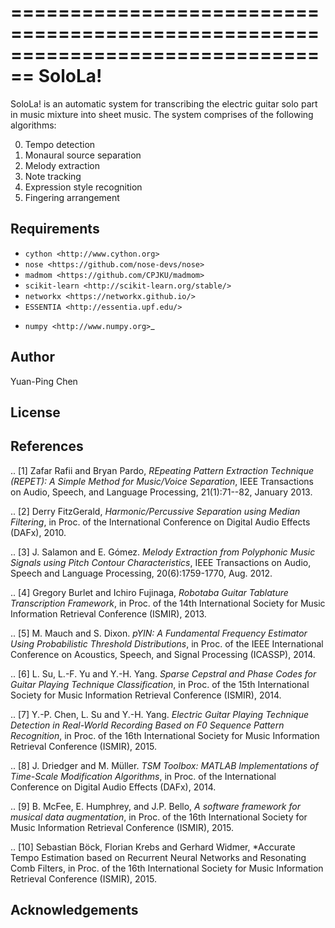 ================================================================================
SoloLa!
================================================================================

SoloLa! is an automatic system for transcribing the electric guitar solo part in
music mixture into sheet music. The system comprises of the following algorithms:

0. Tempo detection
1. Monaural source separation
2. Melody extraction
3. Note tracking 
4. Expression style recognition
5. Fingering arrangement


Requirements
------------
* `cython <http://www.cython.org>`
* `nose <https://github.com/nose-devs/nose>`
* `madmom <https://github.com/CPJKU/madmom>`
* `scikit-learn <http://scikit-learn.org/stable/>`
* `networkx <https://networkx.github.io/>`
* `ESSENTIA <http://essentia.upf.edu/>`
- `numpy <http://www.numpy.org>`_


Author
------

Yuan-Ping Chen



License
-------

References
----------

.. [1] Zafar Rafii and Bryan Pardo,
    *REpeating Pattern Extraction Technique (REPET): A Simple Method for Music/Voice Separation*,
    IEEE Transactions on Audio, Speech, and Language Processing, 21(1):71--82, January 2013.
 
.. [2] Derry FitzGerald, 
    *Harmonic/Percussive Separation using Median Filtering*,
    in Proc. of the International Conference on Digital Audio Effects (DAFx), 2010.
 
.. [3] J. Salamon and E. Gómez. 
    *Melody Extraction from Polyphonic Music Signals using Pitch Contour Characteristics*,
    IEEE Transactions on Audio, Speech and Language Processing, 20(6):1759-1770, Aug. 2012.

.. [4] Gregory Burlet and Ichiro Fujinaga,
    *Robotaba Guitar Tablature Transcription Framework*, 
    in Proc. of the 14th International Society for Music Information Retrieval Conference (ISMIR), 2013.
 
.. [5] M. Mauch and S. Dixon. 
    *pYIN: A Fundamental Frequency Estimator Using Probabilistic Threshold Distributions*, 
    in Proc. of the IEEE International Conference on Acoustics, Speech, and Signal Processing (ICASSP), 2014.
 
.. [6] L. Su, L.-F. Yu and Y.-H. Yang.
    *Sparse Cepstral and Phase Codes for Guitar Playing Technique Classification*, 
    in Proc. of the 15th International Society for Music Information Retrieval Conference (ISMIR), 2014.
 
.. [7] Y.-P. Chen, L. Su and Y.-H. Yang.
    *Electric Guitar Playing Technique Detection in Real-World Recording Based on F0 Sequence Pattern Recognition*, 
    in Proc. of the 16th International Society for Music Information Retrieval Conference (ISMIR), 2015.
 
.. [8] J. Driedger and M. Müller.
    *TSM Toolbox: MATLAB Implementations of Time-Scale Modification Algorithms*, 
    in Proc. of the International Conference on Digital Audio Effects (DAFx), 2014.
 
.. [9] B. McFee, E. Humphrey, and J.P. Bello,
    *A software framework for musical data augmentation*, 
    in Proc. of the 16th International Society for Music Information Retrieval Conference (ISMIR), 2015.

.. [10] Sebastian Böck, Florian Krebs and Gerhard Widmer, 
	*Accurate Tempo Estimation based on Recurrent Neural Networks and Resonating Comb Filters, 
	in Proc. of the 16th International Society for Music Information Retrieval Conference (ISMIR), 2015.



Acknowledgements
----------------


